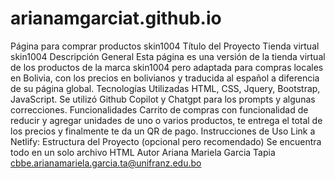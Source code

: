 # arianamgarciat.github.io
Página para comprar productos skin1004
Título del Proyecto
  Tienda virtual skin1004
Descripción General
  Esta página es una versión de la tienda virtual de los productos de la marca skin1004 pero adaptada para compras locales en Bolivia, con los precios en bolivianos y traducida al español a diferencia de su página    global.
Tecnologías Utilizadas
  HTML, CSS, Jquery, Bootstrap, JavaScript.
  Se utilizó Github Copilot y Chatgpt para los prompts y algunas correcciones.
Funcionalidades
  Carrito de compras con funcionalidad de reducir y agregar unidades de uno o varios productos, te entrega el total de los precios y finalmente te da un QR de pago.
Instrucciones de Uso
  Link a Netlify: 
Estructura del Proyecto (opcional pero recomendado)
  Se encuentra todo en un solo archivo HTML
Autor
  Ariana Mariela Garcia Tapia 
  cbbe.arianamariela.garcia.ta@unifranz.edu.bo
